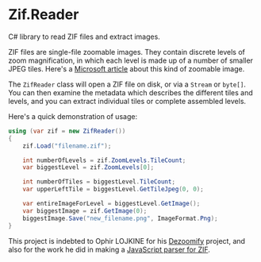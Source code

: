 # Zif.Reader
C# library to read ZIF files and extract images.

ZIF files are single-file zoomable images. They contain discrete levels of zoom magnification, in which each level is made up of a number of smaller JPEG tiles. Here's a [Microsoft article](https://msdn.microsoft.com/en-us/library/cc645050%28VS.95%29.aspx) about this kind of zoomable image. 

The `ZifReader` class will open a ZIF file on disk, or via a `Stream` or `byte[]`. You can then examine the metadata which describes the different tiles and levels, and you can extract individual tiles or complete assembled levels.

Here's a quick demonstration of usage:

```csharp
using (var zif = new ZifReader())
{
    zif.Load("filename.zif");

    int numberOfLevels = zif.ZoomLevels.TileCount;
    var biggestLevel = zif.ZoomLevels[0];

    int numberOfTiles = biggestLevel.TileCount;
    var upperLeftTile = biggestLevel.GetTileJpeg(0, 0);

    var entireImageForLevel = biggestLevel.GetImage();
    var biggestImage = zif.GetImage(0);
    biggestImage.Save("new_filename.png", ImageFormat.Png);
}
```

This project is indebted to Ophir LOJKINE for his [Dezoomify](https://github.com/lovasoa/dezoomify) project, and also for the work he did in making a [JavaScript parser for ZIF](https://github.com/lovasoa/ZIF).
